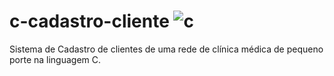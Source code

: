 # c-cadastro-cliente ![c](https://img.shields.io/badge/C-00599C?style=for-the-badge&logo=c&logoColor=white)
Sistema de Cadastro de clientes de uma rede de clínica médica de pequeno porte na linguagem C.
